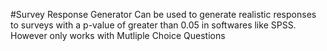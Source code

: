 #Survey Response Generator
Can be used to generate realistic responses to surveys with a p-value of greater than 0.05 in softwares like SPSS. However only works with Mutliple Choice Questions
